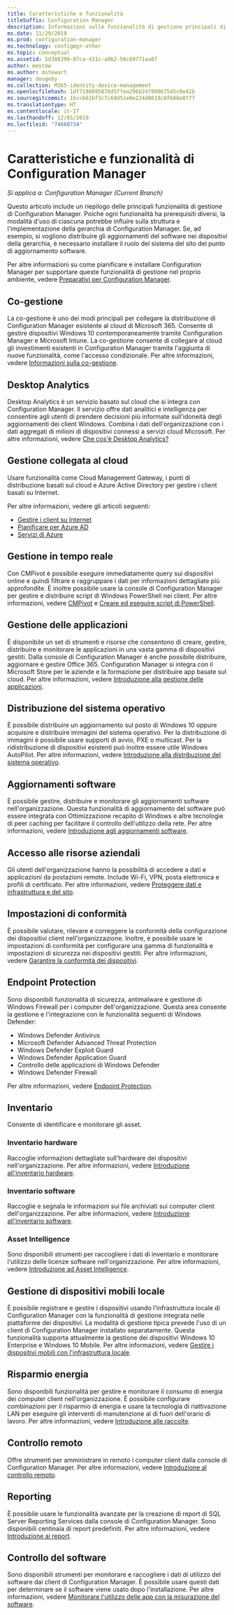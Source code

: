```yaml
---
title: Caratteristiche e funzionalità
titleSuffix: Configuration Manager
description: Informazioni sulle funzionalità di gestione principali di Configuration Manager.
ms.date: 11/29/2019
ms.prod: configuration-manager
ms.technology: configmgr-other
ms.topic: conceptual
ms.assetid: 5d388399-07ca-431c-a9b2-56c69771aa87
author: mestew
ms.author: mstewart
manager: dougeby
ms.collection: M365-identity-device-management
ms.openlocfilehash: 1df7198895878d5ffea296b24790067545c0e42b
ms.sourcegitcommit: 1bccb61bf3c7c69d51e0e224d0619c8f608e8777
ms.translationtype: HT
ms.contentlocale: it-IT
ms.lasthandoff: 12/05/2019
ms.locfileid: "74660734"
---
```

# <a name="features-and-capabilities-of-configuration-manager"></a>Caratteristiche e funzionalità di Configuration Manager

*Si applica a: Configuration Manager (Current Branch)*

Questo articolo include un riepilogo delle principali funzionalità di gestione di Configuration Manager. Poiché ogni funzionalità ha prerequisiti diversi, la modalità d'uso di ciascuna potrebbe influire sulla struttura e l'implementazione della gerarchia di Configuration Manager. Se, ad esempio, si vogliono distribuire gli aggiornamenti del software nei dispositivi della gerarchia, è necessario installare il ruolo del sistema del sito del punto di aggiornamento software.  

Per altre informazioni su come pianificare e installare Configuration Manager per supportare queste funzionalità di gestione nel proprio ambiente, vedere [Preparativi per Configuration Manager](/sccm/core/plan-design/get-ready).  

## <a name="co-management"></a>Co-gestione

La co-gestione è uno dei modi principali per collegare la distribuzione di Configuration Manager esistente al cloud di Microsoft 365. Consente di gestire dispositivi Windows 10 contemporaneamente tramite Configuration Manager e Microsoft Intune. La co-gestione consente di collegare al cloud gli investimenti esistenti in Configuration Manager tramite l'aggiunta di nuove funzionalità, come l'accesso condizionale. Per altre informazioni, vedere [Informazioni sulla co-gestione](/sccm/comanage/overview).

## <a name="desktop-analytics"></a>Desktop Analytics

Desktop Analytics è un servizio basato sul cloud che si integra con Configuration Manager. Il servizio offre dati analitici e intelligenza per consentire agli utenti di prendere decisioni più informate sull'idoneità degli aggiornamenti dei client Windows. Combina i dati dell'organizzazione con i dati aggregati di milioni di dispositivi connessi a servizi cloud Microsoft. Per altre informazioni, vedere [Che cos'è Desktop Analytics?](/configmgr/desktop-analytics/overview)

## <a name="cloud-attached-management"></a>Gestione collegata al cloud

Usare funzionalità come Cloud Management Gateway, i punti di distribuzione basati sul cloud e Azure Active Directory per gestire i client basati su Internet.

Per altre informazioni, vedere gli articoli seguenti:

- [Gestire i client su Internet](/sccm/core/clients/manage/manage-clients-internet)
- [Pianificare per Azure AD](/sccm/core/plan-design/security/plan-for-security#bkmk_planazuread)
- [Servizi di Azure](/sccm/core/servers/deploy/configure/azure-services-wizard)

## <a name="real-time-management"></a>Gestione in tempo reale

Con CMPivot è possibile eseguire immediatamente query sui dispositivi online e quindi filtrare e raggruppare i dati per informazioni dettagliate più approfondite. È inoltre possibile usare la console di Configuration Manager per gestire e distribuire script di Windows PowerShell nei client. Per altre informazioni, vedere [CMPivot](/sccm/core/servers/manage/cmpivot) e [Creare ed eseguire script di PowerShell](/sccm/apps/deploy-use/create-deploy-scripts).

## <a name="application-management"></a>Gestione delle applicazioni

È disponibile un set di strumenti e risorse che consentono di creare, gestire, distribuire e monitorare le applicazioni in una vasta gamma di dispositivi gestiti. Dalla console di Configuration Manager è anche possibile distribuire, aggiornare e gestire Office 365. Configuration Manager si integra con il Microsoft Store per le aziende e la formazione per distribuire app basate sul cloud. Per altre informazioni, vedere [Introduzione alla gestione delle applicazioni](/sccm/apps/understand/introduction-to-application-management).

## <a name="os-deployment"></a>Distribuzione del sistema operativo

È possibile distribuire un aggiornamento sul posto di Windows 10 oppure acquisire e distribuire immagini del sistema operativo. Per la distribuzione di immagini è possibile usare supporti di avvio, PXE o multicast. Per la ridistribuzione di dispositivi esistenti può inoltre essere utile Windows AutoPilot. Per altre informazioni, vedere [Introduzione alla distribuzione del sistema operativo](/sccm/osd/understand/introduction-to-operating-system-deployment).  

## <a name="software-updates"></a>Aggiornamenti software

È possibile gestire, distribuire e monitorare gli aggiornamenti software nell'organizzazione. Questa funzionalità di aggiornamento del software può essere integrata con Ottimizzazione recapito di Windows e altre tecnologie di peer caching per facilitare il controllo dell'utilizzo della rete. Per altre informazioni, vedere [Introduzione agli aggiornamenti software](/sccm/sum/understand/software-updates-introduction).  

## <a name="company-resource-access"></a>Accesso alle risorse aziendali

Gli utenti dell'organizzazione hanno la possibilità di accedere a dati e applicazioni da postazioni remote. Include Wi-Fi, VPN, posta elettronica e profili di certificato. Per altre informazioni, vedere [Proteggere dati e infrastruttura e del sito](/sccm/protect/understand/protect-data-and-site-infrastructure).

## <a name="compliance-settings"></a>Impostazioni di conformità

È possibile valutare, rilevare e correggere la conformità della configurazione dei dispositivi client nell'organizzazione. Inoltre, è possibile usare le impostazioni di conformità per configurare una gamma di funzionalità e impostazioni di sicurezza nei dispositivi gestiti. Per altre informazioni, vedere [Garantire la conformità dei dispositivi](/sccm/compliance/understand/ensure-device-compliance).  

## <a name="endpoint-protection"></a>Endpoint Protection

Sono disponibili funzionalità di sicurezza, antimalware e gestione di Windows Firewall per i computer dell'organizzazione. Questa area consente la gestione e l'integrazione con le funzionalità seguenti di Windows Defender:

- Windows Defender Antivirus
- Microsoft Defender Advanced Threat Protection
- Windows Defender Exploit Guard
- Windows Defender Application Guard
- Controllo delle applicazioni di Windows Defender
- Windows Defender Firewall

Per altre informazioni, vedere [Endpoint Protection](/sccm/protect/deploy-use/endpoint-protection).  

## <a name="inventory"></a>Inventario

Consente di identificare e monitorare gli asset.

### <a name="hardware-inventory"></a>Inventario hardware

Raccoglie informazioni dettagliate sull'hardware dei dispositivi nell'organizzazione. Per altre informazioni, vedere [Introduzione all'inventario hardware](/sccm/core/clients/manage/inventory/introduction-to-hardware-inventory).  

### <a name="software-inventory"></a>Inventario software

Raccoglie e segnala le informazioni sui file archiviati sui computer client dell'organizzazione. Per altre informazioni, vedere [Introduzione all'inventario software](/sccm/core/clients/manage/inventory/introduction-to-software-inventory).  

### <a name="asset-intelligence"></a>Asset Intelligence

Sono disponibili strumenti per raccogliere i dati di inventario e monitorare l'utilizzo delle licenze software nell'organizzazione. Per altre informazioni, vedere [Introduzione ad Asset Intelligence](/sccm/core/clients/manage/asset-intelligence/introduction-to-asset-intelligence).  

## <a name="on-premises-mobile-device-management"></a>Gestione di dispositivi mobili locale

È possibile registrare e gestire i dispositivi usando l'infrastruttura locale di Configuration Manager con la funzionalità di gestione integrata nelle piattaforme dei dispositivi. La modalità di gestione tipica prevede l'uso di un client di Configuration Manager installato separatamente. Questa funzionalità supporta attualmente la gestione dei dispositivi Windows 10 Enterprise e Windows 10 Mobile. Per altre informazioni, vedere [Gestire i dispositivi mobili con l'infrastruttura locale](/sccm/mdm/understand/manage-mobile-devices-with-on-premises-infrastructure).  

## <a name="power-management"></a>Risparmio energia

Sono disponibili funzionalità per gestire e monitorare il consumo di energia dei computer client nell'organizzazione. È possibile configurare combinazioni per il risparmio di energia e usare la tecnologia di riattivazione LAN per eseguire gli interventi di manutenzione al di fuori dell'orario di lavoro. Per altre informazioni, vedere [Introduzione alle raccolte](/sccm/core/clients/manage/power/introduction-to-power-management).  

## <a name="remote-control"></a>Controllo remoto

Offre strumenti per amministrare in remoto i computer client dalla console di Configuration Manager. Per altre informazioni, vedere [Introduzione al controllo remoto](/sccm/core/clients/manage/remote-control/introduction-to-remote-control).  

## <a name="reporting"></a>Reporting

È possibile usare le funzionalità avanzate per la creazione di report di SQL Server Reporting Services dalla console di Configuration Manager. Sono disponibili centinaia di report predefiniti. Per altre informazioni, vedere [Introduzione ai report](/sccm/core/servers/manage/introduction-to-reporting).  

## <a name="software-metering"></a>Controllo del software

Sono disponibili strumenti per monitorare e raccogliere i dati di utilizzo del software dai client di Configuration Manager. È possibile usare questi dati per determinare se il software viene usato dopo l'installazione. Per altre informazioni, vedere [Monitorare l'utilizzo delle app con la misurazione del software](/sccm/apps/deploy-use/monitor-app-usage-with-software-metering).  
